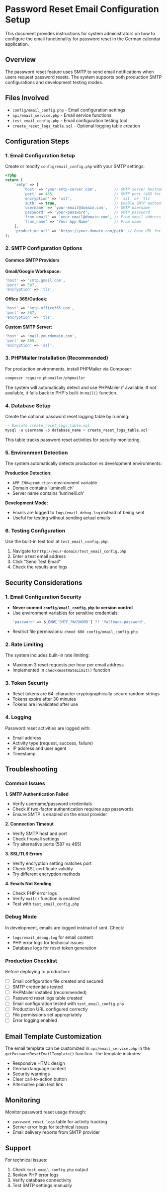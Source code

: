 # Password Reset Email Configuration Setup

This document provides instructions for system administrators on how to configure the email functionality for password reset in the German calendar application.

## Overview

The password reset feature uses SMTP to send email notifications when users request password resets. The system supports both production SMTP configurations and development testing modes.

## Files Involved

- `config/email_config.php` - Email configuration settings
- `api/email_service.php` - Email service functions
- `test_email_config.php` - Email configuration testing tool
- `create_reset_logs_table.sql` - Optional logging table creation

## Configuration Steps

### 1. Email Configuration Setup

Create or modify `config/email_config.php` with your SMTP settings:

```php
<?php
return [
    'smtp' => [
        'host' => 'your-smtp-server.com',        // SMTP server hostname
        'port' => 465,                           // SMTP port (465 for SSL, 587 for TLS)
        'encryption' => 'ssl',                   // 'ssl' or 'tls'
        'auth' => true,                          // Enable SMTP authentication
        'username' => 'your-email@domain.com',   // SMTP username
        'password' => 'your-password',           // SMTP password
        'from_email' => 'your-email@domain.com', // From email address
        'from_name' => 'Your App Name'           // From name
    ],
    'production_url' => 'https://your-domain.com/path' // Base URL for reset links
];
```

### 2. SMTP Configuration Options

#### Common SMTP Providers

**Gmail/Google Workspace:**
```php
'host' => 'smtp.gmail.com',
'port' => 587,
'encryption' => 'tls',
```

**Office 365/Outlook:**
```php
'host' => 'smtp.office365.com',
'port' => 587,
'encryption' => 'tls',
```

**Custom SMTP Server:**
```php
'host' => 'mail.yourdomain.com',
'port' => 465,
'encryption' => 'ssl',
```

### 3. PHPMailer Installation (Recommended)

For production environments, install PHPMailer via Composer:

```bash
composer require phpmailer/phpmailer
```

The system will automatically detect and use PHPMailer if available. If not available, it falls back to PHP's built-in `mail()` function.

### 4. Database Setup

Create the optional password reset logging table by running:

```sql
-- Execute create_reset_logs_table.sql
mysql -u username -p database_name < create_reset_logs_table.sql
```

This table tracks password reset activities for security monitoring.

### 5. Environment Detection

The system automatically detects production vs development environments:

**Production Detection:**
- `APP_ENV=production` environment variable
- Domain contains 'luminelli.ch'
- Server name contains 'luminelli.ch'

**Development Mode:**
- Emails are logged to `logs/email_debug.log` instead of being sent
- Useful for testing without sending actual emails

### 6. Testing Configuration

Use the built-in test tool at `test_email_config.php`:

1. Navigate to `http://your-domain/test_email_config.php`
2. Enter a test email address
3. Click "Send Test Email"
4. Check the results and logs

## Security Considerations

### 1. Email Configuration Security

- **Never commit `config/email_config.php` to version control**
- Use environment variables for sensitive credentials:
  ```php
  'password' => $_ENV['SMTP_PASSWORD'] ?? 'fallback-password',
  ```
- Restrict file permissions: `chmod 600 config/email_config.php`

### 2. Rate Limiting

The system includes built-in rate limiting:
- Maximum 3 reset requests per hour per email address
- Implemented in `checkResetRateLimit()` function

### 3. Token Security

- Reset tokens are 64-character cryptographically secure random strings
- Tokens expire after 30 minutes
- Tokens are invalidated after use

### 4. Logging

Password reset activities are logged with:
- Email address
- Activity type (request, success, failure)
- IP address and user agent
- Timestamp

## Troubleshooting

### Common Issues

**1. SMTP Authentication Failed**
- Verify username/password credentials
- Check if two-factor authentication requires app passwords
- Ensure SMTP is enabled on the email provider

**2. Connection Timeout**
- Verify SMTP host and port
- Check firewall settings
- Try alternative ports (587 vs 465)

**3. SSL/TLS Errors**
- Verify encryption setting matches port
- Check SSL certificate validity
- Try different encryption methods

**4. Emails Not Sending**
- Check PHP error logs
- Verify `mail()` function is enabled
- Test with `test_email_config.php`

### Debug Mode

In development, emails are logged instead of sent. Check:
- `logs/email_debug.log` for email content
- PHP error logs for technical issues
- Database logs for reset token generation

### Production Checklist

Before deploying to production:

- [ ] Email configuration file created and secured
- [ ] SMTP credentials tested
- [ ] PHPMailer installed (recommended)
- [ ] Password reset logs table created
- [ ] Email configuration tested with `test_email_config.php`
- [ ] Production URL configured correctly
- [ ] File permissions set appropriately
- [ ] Error logging enabled

## Email Template Customization

The email template can be customized in `api/email_service.php` in the `getPasswordResetEmailTemplate()` function. The template includes:

- Responsive HTML design
- German language content
- Security warnings
- Clear call-to-action button
- Alternative plain text link

## Monitoring

Monitor password reset usage through:
- `password_reset_logs` table for activity tracking
- Server error logs for technical issues
- Email delivery reports from SMTP provider

## Support

For technical issues:
1. Check `test_email_config.php` output
2. Review PHP error logs
3. Verify database connectivity
4. Test SMTP settings manually
